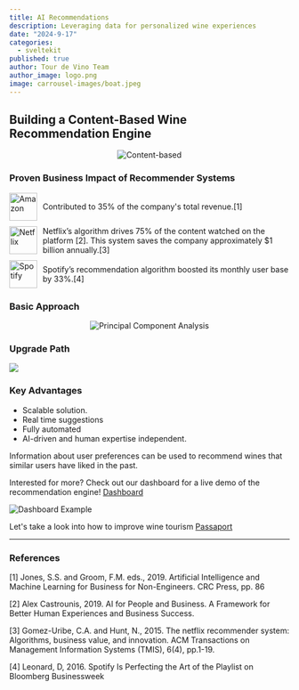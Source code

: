 ```yaml
---
title: AI Recommendations
description: Leveraging data for personalized wine experiences
date: "2024-9-17"
categories:
  - sveltekit
published: true
author: Tour de Vino Team
author_image: logo.png
image: carrousel-images/boat.jpeg
---
```


## Building a Content-Based Wine Recommendation Engine

<div style="text-align: center;">
  <img src="basic-recommend.png" alt="Content-based" />
</div>

### Proven Business Impact of Recommender Systems

<ul style="list-style: none; padding: 0;">
  <li style="display: flex; align-items: center; margin-bottom: 10px;">
    <img src="amazon.png" alt="Amazon" style="margin-right: 10px; width: 50px;  border-radius: 0; object-fit: contain;" />
    <span>Contributed to 35% of the company's total revenue.[1]</span>
  </li>
  <li style="display: flex; align-items: center; margin-bottom: 10px;">
    <img src="netflix.png" alt="Netflix" style="margin-right: 10px; width: 50px;" />
    <span>Netflix’s algorithm drives 75% of the content watched on the platform [2]. This system saves the company approximately $1 billion annually.[3]</span>
  </li>
  <li style="display: flex; align-items: center; margin-bottom: 10px;">
    <img src="spotify.png" alt="Spotify" style="margin-right: 10px; width: 50px;" />
    <span>Spotify’s recommendation algorithm boosted its monthly user base by 33%.[4]</span>
  </li>
</ul>


### Basic Approach

<div style="text-align: center;">
  <img src="pca.png" alt="Principal Component Analysis" />
</div>

### Upgrade Path

![](upgrade-path-v2.png)

<!-- Transitioning to **collaborative filtering** as the data grows and matures will enable more personalized and accurate recomendations.

- Customer Feedback Data Collection Pipelines:
1. **Explicit Feedback**: Gather direct customer inputs through ratings, reviews, and comments. Implement post-purchase surveys or incentivized feedback systems that encourage user participation without being overly intrusive.
2. **Implicit Feedback**: Implement passive data collection through non-intrusive methods such as tracking user interactions with product pages, time spent per page, browsing behavior, cart additions, and purchase frequency.-->

### Key Advantages

- Scalable solution.
- Real time suggestions
- Fully automated
- AI-driven and human expertise independent.

Information about user preferences can be used to recommend wines that similar users have liked in the past.

Interested for more? Check out our dashboard for a live demo of the recommendation engine!
[Dashboard](https://huggingface.co/spaces/TourdeVino/showcase)

![Dashboard Example](dashboard_example.png)

Let's take a look into how to improve wine tourism [Passaport](/passaport-post)


---

### References

[1] Jones, S.S. and Groom, F.M. eds., 2019. Artificial Intelligence and Machine Learning for Business for Non-Engineers. CRC Press, pp. 86

[2] Alex Castrounis, 2019. AI for People and Business. A Framework for Better Human Experiences and Business Success.

[3] Gomez-Uribe, C.A. and Hunt, N., 2015. The netflix recommender system: Algorithms, business value, and innovation. ACM Transactions on Management Information Systems (TMIS), 6(4), pp.1-19.

[4] Leonard, D, 2016. Spotify Is Perfecting the Art of the Playlist on Bloomberg Businessweek
